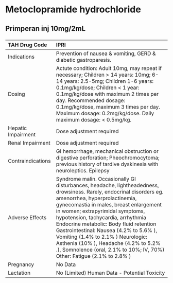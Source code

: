 # Metoclopramide hydrochloride

## Primperan inj 10mg/2mL

##### 

| TAH Drug Code      | IPRI                                                                                                                                                                                                                                                                                                                                                                                                                                                                                                                |
|:-------------------|:--------------------------------------------------------------------------------------------------------------------------------------------------------------------------------------------------------------------------------------------------------------------------------------------------------------------------------------------------------------------------------------------------------------------------------------------------------------------------------------------------------------------|
| Indications        | Prevention of nausea & vomiting, GERD & diabetic gastroparesis.                                                                                                                                                                                                                                                                                                                                                                                                                                                     |
| Dosing             | Actute condition: Adult 10mg, may repeat if necessary; Children > 14 years: 10mg; 6-14 years: 2.5-5mg; Children 1-6 years: 0.1mg/kg/dose; Children < 1 year: 0.1mg/kg/dose with maximum 2 times per day. Recommended dosage: 0.1mg/kg/dose, maximum 3 times per day. Maximum dosage: 0.2mg/kg/dose. Daily maximum dosage: < 0.5mg/kg.                                                                                                                                                                               |
| Hepatic Impairment | Dose adjustment required                                                                                                                                                                                                                                                                                                                                                                                                                                                                                            |
| Renal Impairment   | Dose adjustment required                                                                                                                                                                                                                                                                                                                                                                                                                                                                                            |
| Contraindications  | GI hemorrhage, mechanical obstruction or digestive perforation; Pheochromocytoma; previous history of tardive dyskinesia with neuroleptics. Epilepsy                                                                                                                                                                                                                                                                                                                                                                |
| Adverse Effects    | Syndrome malin. Occasionally GI disturbances, headache, lightheadedness, drowsiness. Rarely, endocrinal disorders eg. amenorrhea, hyperprolactinemia, gynecomastia in males, breast enlargement in women; extrapyrimidal symptoms, hypotension, tachycardia, arrhythmia Endocrine metabolic: Body fluid retention Gastrointestinal: Nausea (4.2% to 5.6% ), Vomiting (1.4% to 2.1% ) Neurologic: Asthenia (10% ), Headache (4.2% to 5.2% .), Somnolence (oral, 2.1% to 10%; IV, 70%) Other: Fatigue (2.1% to 2.8% ) |
| Pregnancy          | No Data                                                                                                                                                                                                                                                                                                                                                                                                                                                                                                             |
| Lactation          | No (Limited) Human Data - Potential Toxicity                                                                                                                                                                                                                                                                                                                                                                                                                                                                        |

